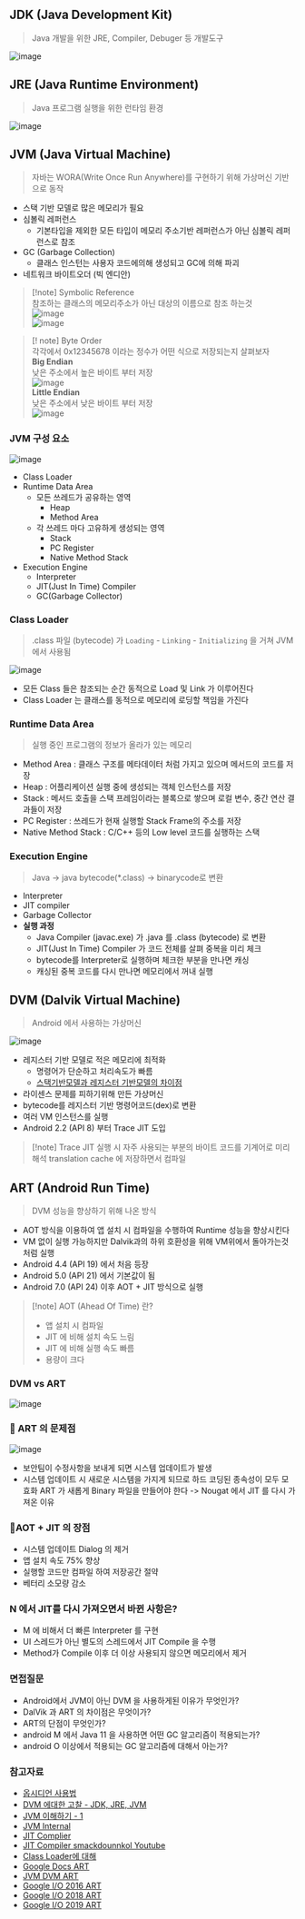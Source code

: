 ## JDK (Java Development Kit)
>Java 개발을 위한 JRE, Compiler, Debuger 등 개발도구

![image](https://user-images.githubusercontent.com/9216335/208895696-55bffdac-7616-4d0d-9654-2ac8a64c3fef.png)

## JRE (Java Runtime Environment)
>Java 프로그램 실행을 위한 런타임 환경

![image](https://user-images.githubusercontent.com/9216335/208896570-9f19eba2-51ec-4e04-9ca5-9b71202f8c2c.png)

## JVM (Java Virtual Machine)
>자바는 WORA(Write Once Run Anywhere)를 구현하기 위해 가상머신 기반으로 동작
- 스택 기반 모델로 많은 메모리가 필요
- 심볼릭 레퍼런스
	- 기본타입을 제외한 모든 타입이 메모리 주소기반 레퍼런스가 아닌 심볼릭 레퍼런스로 참조
- GC (Garbage Collection)
	- 클래스 인스턴는 사용자 코드에의해 생성되고 GC에 의해 파괴
- 네트워크 바이트오더 (빅 엔디안)

>[!note] Symbolic Reference  
>참조하는 클래스의 메모리주소가 아닌 대상의 이름으로 참조 하는것  
>![image](https://user-images.githubusercontent.com/9216335/208907692-def3ddec-4451-4027-93d7-ecba753098e2.png)  
>![image](https://user-images.githubusercontent.com/9216335/208907755-ca574d99-ce12-4b00-b323-16d47ceb9432.png)  

>[! note] Byte Order  
>각각에서 0x12345678 이라는 정수가 어떤 식으로 저장되는지 살펴보자  
>**Big Endian**  
>낮은 주소에서 높은 바이트 부터 저장  
>![image](https://user-images.githubusercontent.com/9216335/208900796-33f17885-a5a3-4aa1-b6e3-4a44d0920c75.png)  
>**Little Endian**  
>낮은 주소에서 낮은 바이트 부터 저장  
>![image](https://user-images.githubusercontent.com/9216335/208902397-a94823c4-81a4-4144-b217-ca1aea076fde.png)  

### JVM 구성 요소
![image](https://user-images.githubusercontent.com/9216335/208897070-89f9b89a-0af5-4456-9a90-b38d05d048a6.png)
- Class Loader
- Runtime Data Area
	- 모든 쓰레드가 공유하는 영역
		- Heap
		- Method Area
	- 각 쓰레드 마다 고유하게 생성되는 영역
		- Stack
		- PC Register
		- Native Method Stack
- Execution Engine
	- Interpreter
	- JIT(Just In Time) Compiler
	- GC(Garbage Collector)

### Class Loader
>.class 파일 (bytecode) 가 `Loading` - `Linking` - `Initializing` 을 거쳐 JVM 에서 사용됨

![image](https://user-images.githubusercontent.com/9216335/208879803-aeb53302-3a93-4a58-94ca-9a1e1f26ebde.png)  
- 모든 Class 들은 참조되는 순간 동적으로 Load 및 Link 가 이루어진다
- Class Loader 는 클래스를 동적으로 메모리에 로딩할 책임을 가진다

### Runtime Data Area
>실행 중인 프로그램의 정보가 올라가 있는 메모리
- Method Area : 클래스 구조를 메타데이터 처럼 가지고 있으며 메서드의 코드를 저장
- Heap : 어플리케이션 실행 중에 생성되는 객체 인스턴스를 저장
- Stack : 메서드 호출을 스택 프레임이라는 블록으로 쌓으며 로컬 변수, 중간 연산 결과들이 저장
- PC Register : 쓰레드가 현재 실행할 Stack Frame의 주소를 저장
- Native Method Stack : C/C++ 등의 Low level 코드를 실행하는 스택

### Execution Engine
>Java -> java bytecode(\*.class) -> binarycode로 변환
- Interpreter
- JIT compiler
- Garbage Collector
- **실행 과정**
	- Java Compiler (javac.exe) 가 .java 를 .class (bytecode) 로 변환
	- JIT(Just In Time) Compiler 가 코드 전체를 살펴 중복을 미리 체크
	- bytecode를 Interpreter로 실행하며 체크한 부분을 만나면 캐싱
	- 캐싱된 중복 코드를 다시 만나면 메모리에서 꺼내 실행

## DVM (Dalvik Virtual Machine)
> Android 에서 사용하는 가상머신

![image](https://user-images.githubusercontent.com/9216335/208885812-ff2b6505-172a-475c-9651-f7e0d16969b6.png)
- 레지스터 기반 모델로 적은 메모리에 최적화
	- 명령어가 단순하고 처리속도가 빠름
	- [스택기반모델과 레지스터 기반모델의 차이점](https://s2choco.tistory.com/13)
- 라이센스 문제를 피하기위해 만든 가상머신
- bytecode를 레지스터 기반 명령어코드(dex)로 변환
- 여러 VM 인스턴스를 실행
- Android 2.2 (API 8) 부터 Trace JIT 도입

>[!note] Trace JIT
>실행 시 자주 사용되는 부분의 바이트 코드를 기계어로 미리 해석
>translation cache 에 저장하면서 컴파일

## ART (Android Run Time)
> DVM 성능을 향상하기 위해 나온 방식 
- AOT 방식을 이용하여 앱 설치 시 컴파일을 수행하여 Runtime 성능을 향상시킨다
- VM 없이 실행 가능하지만 Dalvik과의 하위 호환성을 위해 VM위에서 돌아가는것 처럼 실행
- Android 4.4 (API 19) 에서 처음 등장 
- Android 5.0 (API 21) 에서 기본값이 됨
- Android 7.0 (API 24) 이후 AOT + JIT 방식으로 실행 

>[!note] AOT (Ahead Of Time) 란?
>- 앱 설치 시 컴파일
>- JIT 에 비해 설치 속도 느림
>- JIT 에 비해 실행 속도 빠름
>- 용량이 크다

### DVM vs ART
![image](https://user-images.githubusercontent.com/9216335/208912047-c5ca228a-6adf-4ff9-be61-51884ef56973.png)

### 🤔 ART 의 문제점
![image](https://user-images.githubusercontent.com/9216335/208889307-bbc117ce-a751-4812-b865-eb718c226dc8.png)
- 보안팀이 수정사항을 보내게 되면 시스템 업데이트가 발생
- 시스템 업데이트 시 새로운 시스템을 가지게 되므로 하드 코딩된 종속성이 모두 모효화 ART 가 새롭게 Binary 파일을 만들어야 한다
  -> Nougat 에서 JIT 를 다시 가져온 이유

### 🎊AOT + JIT 의 장점
- 시스템 업데이트 Dialog 의 제거
- 앱 설치 속도 75% 향상
- 실행할 코드만 컴파일 하여 저장공간 절약
- 베터리 소모량 감소

### N 에서 JIT를 다시 가져오면서 바뀐 사항은?
- M 에 비해서 더 빠른 Interpreter 를 구현
- UI 스레드가 아닌 별도의 스레드에서 JIT Compile 을 수행
- Method가 Compile 이후 더 이상 사용되지 않으면 메모리에서 제거

### 면접질문
- Android에서 JVM이 아닌 DVM 을 사용하게된 이유가 무엇인가?
- DalVik 과 ART 의 차이점은 무엇이가?
- ART의 단점이 무엇인가?
- android M 에서 Java 11 을 사용하면 어떤 GC 알고리즘이 적용되는가?
- android O 이상에서 적용되는 GC 알고리즘에 대해서 아는가?

### 참고자료
- [옵시디언 사용법](https://help.obsidian.md/How+to/Use+callouts)
- [DVM 에대한 고찰 - JDK, JRE, JVM](https://shrimp-burger.tistory.com/221)
- [JVM 이해하기 - 1](https://happy-coding-day.tistory.com/entry/JVM-%EC%9D%B4%ED%95%B4%ED%95%98%EA%B8%B0-1)
- [JVM Internal](https://d2.naver.com/helloworld/1230)
- [JIT Complier](https://kotlinworld.com/307)
- [JIT Compiler smackdounnkol Youtube](https://www.youtube.com/watch?v=8y0L9QT7U74&ab_channel=smackdounnkol)
- [Class Loader에 대해](https://nesoy.github.io/articles/2020-11/ClassLoader)
- [Google Docs ART](https://source.android.com/docs/core/runtime)
- [JVM DVM ART](https://velog.io/@sery270/JVM-DVM-ART)
- [Google I/O 2016 ART](https://www.youtube.com/watch?v=fwMM6g7wpQ8&ab_channel=AndroidDevelopers)
- [Google I/O 2018 ART](https://www.youtube.com/watch?v=vU7Rhcl9x5o&ab_channel=AndroidDevelopers)
- [Google I/O 2019 ART](https://www.youtube.com/watch?v=1uLzSXWWfDg&ab_channel=AndroidDevelopers)
